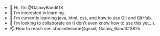 - 👋 Hi, I’m @GalaxyBandit18
- 👀 I’m interested in learning.
- 🌱 I’m currently learning java, html, css, and how to use Git and GitHub.
- 💞️ I’m looking to collaborate on (I don't even know how to use this yet...).
- 📫 How to reach me: cbmindemann@gmail, Galaxy_Bandit#3825

<!---
GalaxyBandit18/GalaxyBandit18 is a ✨ special ✨ repository because its `README.md` (this file) appears on your GitHub profile.
You can click the Preview link to take a look at your changes.
--->
